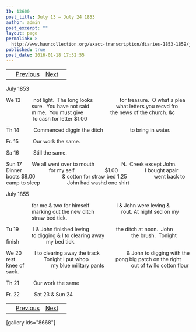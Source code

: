 ```yaml
---
ID: 13600
post_title: July 13 – July 24 1853
author: admin
post_excerpt: ""
layout: page
permalink: >
  http://www.hauncollection.org/exact-transcription/diaries-1853-1859/july-13-july-24-1853/
published: true
post_date: 2016-01-18 17:32:55
---
```

<table style="width: 100%;" align="center">
<tbody>
<tr>
<td> <a href="http://www.hauncollection.org/diaries-1853-1859/accounts-page-2/"><img class="" src="https://lh3.googleusercontent.com/-EFJpxxNiPNw/VqgtWBCZrMI/AAAAAAAAAFU/WfY4lPFWWkg/s800-Ic42/Soeb-Plain-Arrows-8-10px.png" alt="" width="10" height="10" /></a> <a href="http://www.hauncollection.org/diaries-1853-1859/july-11-july-13-1853/">Previous</a></td>
<td style="text-align: right;"><a href="http://www.hauncollection.org/diaries-1853-1859/july-24-august-9-1853/">Next</a> <a href="http://www.hauncollection.org/diaries-1853-1859/july-24-august-9-1853/"><img src="https://lh3.googleusercontent.com/-67k0cYlpXHw/VqgtWKz1MXI/AAAAAAAAAFU/k9PW_Piyurk/s800-Ic42/Soeb-Plain-Arrows-5-10px.png" alt="" width="10" height="10" /></a></td>
</tr>
</tbody>
</table>
July 1853

We 13         not light.  The long looks
<span style="margin-left: 70px;">for treasure.  O what a plea
<span style="margin-left: 70px;">sure.  You have not said
<span style="margin-left: 70px;">what letters you recvd fro
<span style="margin-left: 70px;">m me.  You must give
<span style="margin-left: 70px;">the news of the church. &amp;c
<span style="margin-left: 70px;">To cash for letter $1.00</span></span></span></span></span></span>

Th 14          Commenced diggin the ditch
<span style="margin-left: 70px;">to bring in water.</span>

Fr. 15          Our work the same.

Sa 16          Still the same.

Sun 17       We all went over to mouth
<span style="margin-left: 70px;">N.  Creek except John.  Dinner
<span style="margin-left: 70px;">for my self                     $1.00
<span style="margin-left: 70px;">I bought apair boots $8.00
<span style="margin-left: 70px;">&amp; cotton for straw bed 1.25
<span style="margin-left: 70px;">went back to camp to sleep
<span style="margin-left: 70px;">John had washd one shirt</span></span></span></span></span></span>

July 1855

<span style="margin-left: 70px;">for me &amp; two for himself
<span style="margin-left: 70px;">I &amp; John were leving &amp;
<span style="margin-left: 70px;">marking out the new ditch
<span style="margin-left: 70px;">rout. At night sed on my
<span style="margin-left: 70px;">straw bed tick.</span></span></span></span></span>

Tu 19          I &amp; John finished leving
<span style="margin-left: 70px;">the ditch at noon.  John
<span style="margin-left: 70px;">to digging &amp; I to clearing away
<span style="margin-left: 70px;">the brush.  Tonight finish
<span style="margin-left: 70px;">my bed tick.</span></span></span></span>

We 20         I to clearing away the track
<span style="margin-left: 70px;">&amp; John to digging with the rest.
<span style="margin-left: 70px;">Tonight I put whop
<span style="margin-left: 70px;">pong big patch on the right knee of
<span style="margin-left: 70px;">my blue military pants
<span style="margin-left: 70px;">out of twillo cotton flour sack.</span></span></span></span></span>

Th 21          Our work the same

Fr. 22          Sat 23 &amp; Sun 24
<table style="width: 100%;" align="center">
<tbody>
<tr>
<td> <a href="http://www.hauncollection.org/diaries-1853-1859/accounts-page-2/"><img class="" src="https://lh3.googleusercontent.com/-EFJpxxNiPNw/VqgtWBCZrMI/AAAAAAAAAFU/WfY4lPFWWkg/s800-Ic42/Soeb-Plain-Arrows-8-10px.png" alt="" width="10" height="10" /></a> <a href="http://www.hauncollection.org/diaries-1853-1859/july-11-july-13-1853/">Previous</a></td>
<td style="text-align: right;"><a href="http://www.hauncollection.org/diaries-1853-1859/july-24-august-9-1853/">Next</a> <a href="http://www.hauncollection.org/diaries-1853-1859/july-24-august-9-1853/"><img src="https://lh3.googleusercontent.com/-67k0cYlpXHw/VqgtWKz1MXI/AAAAAAAAAFU/k9PW_Piyurk/s800-Ic42/Soeb-Plain-Arrows-5-10px.png" alt="" width="10" height="10" /></a></td>
</tr>
</tbody>
</table>
[gallery ids="8668"]